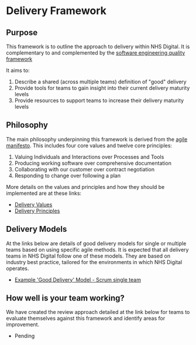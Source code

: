 # Delivery Framework
## Purpose
This framework is to outline the approach to delivery within NHS Digital.  It is complementary to and complemented by the [software engineering quality framework](https://github.com/NHSDigital/software-engineering-quality-framework)

It aims to:
1. Describe a shared (across multiple teams) definition of "good" delivery
2. Provide tools for teams to gain insight into their current delivery maturity levels
3. Provide resources to support teams to increase their delivery maturity levels

## Philosophy
The main philosophy underpinning this framework is derived from the [agile manifesto](https://agilemanifesto.org/).  This includes four core values and twelve core principles:

1. Valuing Individuals and Interactions over Processes and Tools
2. Producing working software over comprehensive documentation
3. Collaborating with our customer over contract negotiation
4. Responding to change over following a plan

More details on the values and principles and how they should be implemented are at these links:
+ [Delivery Values](values.md)
+ [Delivery Principles](principles.md)

## Delivery Models
At the links below are details of good delivery models for single or multiple teams based on using specific agile methods.  It is expected that all delivery teams in NHS Digital follow one of these models.  They are based on industry best practice, tailored for the environments in which NHS Digital operates.
+ [Example 'Good Delivery' Model - Scrum single team](scrum/single-team/overview.md)

## How well is your team working?
We have created the review approach detailed at the link below for teams to evaluate themselves against this framework and identify areas for improvement.
+ Pending
